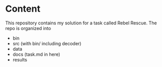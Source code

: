 # Content

This repository contains my solution for a task called Rebel Rescue. The repo is organized into
- bin
- src (with bin/ including decoder)
- data
- docs (task.md in here)
- results
